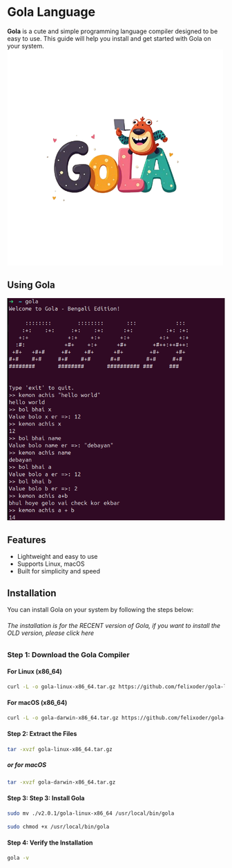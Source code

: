 # Gola Language

**Gola** is a cute and simple programming language compiler designed to be easy to use. This guide will help you install and get started with Gola on your system.
![Gola Language](https://github.com/felixoder/gola-language/blob/main/assets/gola.png)

## Using Gola
![Gola Language](https://github.com/felixoder/gola-language/blob/main/assets/demo.png)


## Features
- Lightweight and easy to use
- Supports Linux, macOS
- Built for simplicity and speed

## Installation

You can install Gola on your system by following the steps below:
###### The installation is for the RECENT version of Gola, if you want to install the OLD version, please click here

### Step 1: Download the Gola Compiler

#### For Linux (x86_64)
```bash
curl -L -o gola-linux-x86_64.tar.gz https://github.com/felixoder/gola-language/releases/download/v2.0.0/gola-linux-x86_64.tar.gz


```
#### For macOS (x86_64)

```bash
curl -L -o gola-darwin-x86_64.tar.gz https://github.com/felixoder/gola-language/releases/download/v2.0.0/gola-darwin-x86_64.tar.gz
```
#### Step 2: Extract the Files

```bash
tar -xvzf gola-linux-x86_64.tar.gz
```
##### or for macOS
```bash
tar -xvzf gola-darwin-x86_64.tar.gz
```

#### Step 3: Step 3: Install Gola

```bash
sudo mv ./v2.0.1/gola-linux-x86_64 /usr/local/bin/gola
```
```bash
sudo chmod +x /usr/local/bin/gola
```

#### Step 4: Verify the Installation

```bash
gola -v
```
